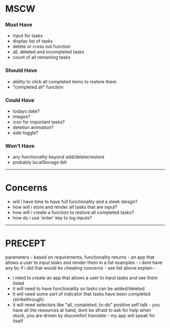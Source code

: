# MSCW
### Must Have
* input for tasks
* display list of tasks
* delete or cross out function
* all, deleted and incompleted tasks
* count of all remaining tasks

### Should Have
* ability to click all completed items to restore them
* "completed all" function

### Could Have
* todays date?
* images?
* icon for important tasks?
* deletion animation?
* side toggle?

### Won't Have
* any functionality beyond add/delete/restore
* probably localStorage tbh

---

# Concerns
* will i have time to have full functionality and a sleek deisgn?
* how will i store and render all tasks that are input?
* how will i create a function to restore all completed tasks?
* how do i use 'enter' key to log inputs?

---

# PRECEPT
parameters - based on requirements, functionality 
returns - an app that allows a user to input tasks and render them in a list
examples - i dont have any bc if i did that would be cheating
concerns - see list above
explain - 
* i need to create an app that allows a user to input tasks and see them listed
* it will need to have functionality so tasks can be added/deleted
* it will need some sort of indicator that tasks have been completed (strikethrough)
* it will need selectors like "all, completed, to-do"
positive self talk - you have all the resources at hand, dont be afraid to ask for help when stuck, you are driven by discomfort
translate - my app will speak for itself 
